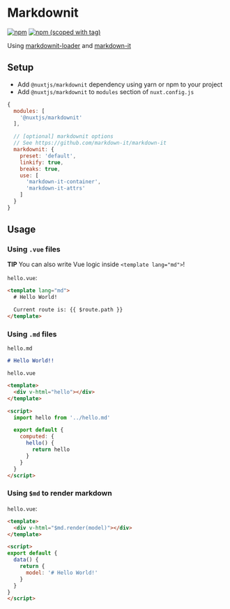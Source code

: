 # Markdownit
[![npm](https://img.shields.io/npm/dt/@nuxtjs/markdownit.svg?style=flat-square)](https://npmjs.com/package/@nuxtjs/markdownit)
[![npm (scoped with tag)](https://img.shields.io/npm/v/@nuxtjs/markdownit/latest.svg?style=flat-square)](https://npmjs.com/package/@nuxtjs/markdownit)

Using [markdownit-loader](https://github.com/nuxt-community/markdownit-loader) and [markdown-it](https://github.com/markdown-it/markdown-it)

## Setup 
- Add `@nuxtjs/markdownit` dependency using yarn or npm to your project
- Add `@nuxtjs/markdownit` to `modules` section of `nuxt.config.js`
```js
{
  modules: [
    '@nuxtjs/markdownit'
  ],

  // [optional] markdownit options
  // See https://github.com/markdown-it/markdown-it
  markdownit: {
    preset: 'default',
    linkify: true,
    breaks: true,
    use: [
      'markdown-it-container',
      'markdown-it-attrs'
    ]
  }
}
```

## Usage

### Using `.vue` files
**TIP** You can also write Vue logic inside `<template lang="md">`!

`hello.vue`:
```html
<template lang="md">
  # Hello World!

  Current route is: {{ $route.path }}
</template>
```

### Using `.md` files

`hello.md`
```md
# Hello World!!
```

`hello.vue`
```html
<template>
  <div v-html="hello"></div>
</template>

<script>
  import hello from '../hello.md'

  export default {
    computed: {
      hello() {
        return hello
      }
    }
  }
</script>
```

### Using `$md` to render markdown

`hello.vue`:
```html
<template>
  <div v-html="$md.render(model)"></div>
</template>

<script>
export default {
  data() {
    return {
      model: '# Hello World!'
    }
  }
}
</script>

```
